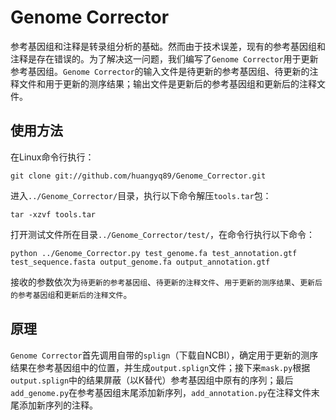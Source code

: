 # Genome Corrector

参考基因组和注释是转录组分析的基础。然而由于技术误差，现有的参考基因组和注释是存在错误的。为了解决这一问题，我们编写了`Genome Corrector`用于更新参考基因组。`Genome Corrector`的输入文件是待更新的参考基因组、待更新的注释文件和用于更新的测序结果；输出文件是更新后的参考基因组和更新后的注释文件。

## 使用方法

在Linux命令行执行：

    git clone git://github.com/huangyq89/Genome_Corrector.git

进入`../Genome_Corrector/`目录，执行以下命令解压`tools.tar`包：

    tar -xzvf tools.tar

打开测试文件所在目录`../Genome_Corrector/test/`，在命令行执行以下命令：
    
    python ../Genome_Corrector.py test_genome.fa test_annotation.gtf test_sequence.fasta output_genome.fa output_annotation.gtf
    
接收的参数依次为`待更新的参考基因组`、`待更新的注释文件`、`用于更新的测序结果`、`更新后的参考基因组`和`更新后的注释文件`。

## 原理

`Genome Corrector`首先调用自带的`splign`（下载自NCBI），确定用于更新的测序结果在参考基因组中的位置，并生成`output.splign`文件；接下来`mask.py`根据`output.splign`中的结果屏蔽（以K替代）参考基因组中原有的序列；最后`add_genome.py`在参考基因组末尾添加新序列，`add_annotation.py`在注释文件末尾添加新序列的注释。
